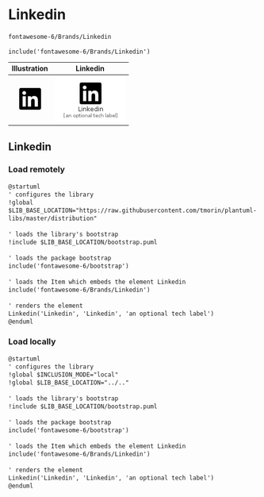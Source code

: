 # Linkedin


```text
fontawesome-6/Brands/Linkedin
```

```text
include('fontawesome-6/Brands/Linkedin')
```



| Illustration | Linkedin |
| :---: | :---: |
| ![illustration for Illustration](../../fontawesome-6/Brands/Linkedin.png) | ![illustration for Linkedin](../../fontawesome-6/Brands/Linkedin.Local.png) |




## Linkedin

### Load remotely
```plantuml
@startuml
' configures the library
!global $LIB_BASE_LOCATION="https://raw.githubusercontent.com/tmorin/plantuml-libs/master/distribution"

' loads the library's bootstrap
!include $LIB_BASE_LOCATION/bootstrap.puml

' loads the package bootstrap
include('fontawesome-6/bootstrap')

' loads the Item which embeds the element Linkedin
include('fontawesome-6/Brands/Linkedin')

' renders the element
Linkedin('Linkedin', 'Linkedin', 'an optional tech label')
@enduml
```

### Load locally
```plantuml
@startuml
' configures the library
!global $INCLUSION_MODE="local"
!global $LIB_BASE_LOCATION="../.."

' loads the library's bootstrap
!include $LIB_BASE_LOCATION/bootstrap.puml

' loads the package bootstrap
include('fontawesome-6/bootstrap')

' loads the Item which embeds the element Linkedin
include('fontawesome-6/Brands/Linkedin')

' renders the element
Linkedin('Linkedin', 'Linkedin', 'an optional tech label')
@enduml
```

